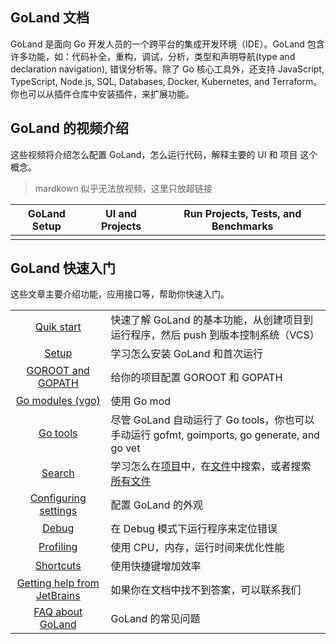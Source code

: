 ## GoLand 文档

GoLand 是面向 Go 开发人员的一个跨平台的集成开发环境（IDE）。GoLand 包含许多功能，如：代码补全，重构，调试，分析，类型和声明导航(type and declaration navigation), 错误分析等。除了 Go 核心工具外，还支持 JavaScript, TypeScript, Node.js, SQL, Databases, Docker, Kubernetes, and Terraform。你也可以从插件仓库中安装插件，来扩展功能。

## GoLand 的视频介绍

这些视频将介绍怎么配置 GoLand，怎么运行代码，解释主要的 UI 和 项目 这个概念。

> mardkown 似乎无法放视频，这里只放超链接

| GoLand Setup | UI and Projects | Run Projects, Tests, and Benchmarks |
| ------------ | --------------- | ----------------------------------- |
|              |                 |                                     |

## GoLand 快速入门

这些文章主要介绍功能，应用接口等，帮助你快速入门。

|                                 |                                                              |
| :-----------------------------: | ------------------------------------------------------------ |
|         [Quik start]()          | 快速了解 GoLand 的基本功能，从创建项目到运行程序，然后 push 到版本控制系统（VCS） |
|            [Setup]()            | 学习怎么安装 GoLand 和首次运行                               |
|      [GOROOT and GOPATH]()      | 给你的项目配置 GOROOT 和 GOPATH                              |
|      [Go modules (vgo)]()       | 使用 Go mod                                                  |
|          [Go tools]()           | 尽管 GoLand 自动运行了 Go tools，你也可以手动运行 gofmt, goimports, go generate, and go vet |
|           [Search]()            | 学习怎么在[项目]()中，在[文件]()中搜索，或者搜索[所有文件]() |
|    [Configuring settings]()     | 配置 GoLand 的外观                                           |
|            [Debug]()            | 在 Debug 模式下运行程序来定位错误                            |
|          [Profiling]()          | 使用 CPU，内存，运行时间来优化性能                           |
|          [Shortcuts]()          | 使用快捷键增加效率                                           |
| [Getting help from JetBrains]() | 如果你在文档中找不到答案，可以联系我们                       |
|      [FAQ about GoLand]()       | GoLand 的常见问题                                            |